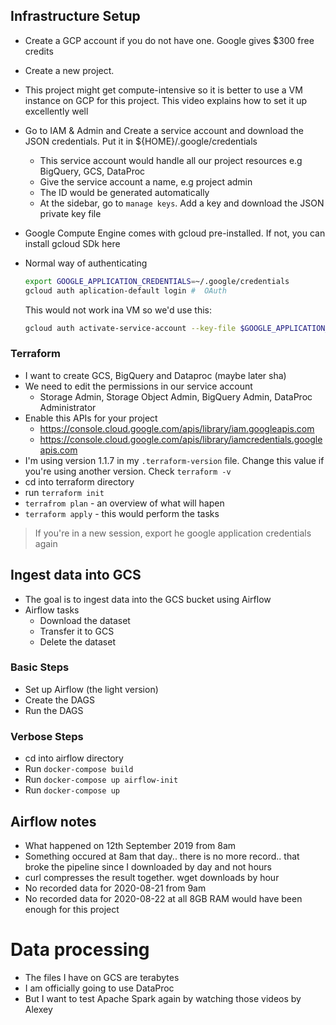 ## Infrastructure Setup
- Create a GCP account if you do not have one. Google gives $300 free credits
- Create a new project.
- This project might get compute-intensive so it is better to use a VM instance on GCP for this project. This video explains how to set it up excellently well
- Go to IAM & Admin and Create a service account and download the JSON credentials. Put it in ${HOME}/.google/credentials
    - This service account would handle all our project resources e.g BigQuery, GCS, DataProc
    - Give the service account a name, e.g project admin
    - The ID would be generated automatically
    - At the sidebar, go to `manage keys`. Add a key and download the JSON private key file

- Google Compute Engine comes with gcloud pre-installed. If not, you can install gcloud SDk here

- Normal way of authenticating
    ```bash
    export GOOGLE_APPLICATION_CREDENTIALS=~/.google/credentials
    gcloud auth aplication-default login #  OAuth
    ```
    This would not work ina VM so we'd use this:
    ```bash
    gcloud auth activate-service-account --key-file $GOOGLE_APPLICATION_CREDENTIALS
    ```

### Terraform
- I want to create GCS, BigQuery and Dataproc (maybe later sha)
- We need to edit the permissions in our service account
    - Storage Admin, Storage Object Admin, BigQuery Admin, DataProc Administrator
- Enable this APIs for your project
    - https://console.cloud.google.com/apis/library/iam.googleapis.com
    - https://console.cloud.google.com/apis/library/iamcredentials.googleapis.com
- I'm using version 1.1.7 in my `.terraform-version` file. Change this value if you're using another version. Check `terraform -v`
- cd into terraform directory
- run `terraform init`
- `terrafrom plan` - an overview of what will hapen
- `terraform apply` - this would perform the tasks
> If you're in a new session, export he google application credentials again

## Ingest data into GCS
- The goal is to ingest data into the GCS bucket using Airflow
- Airflow tasks
    - Download the dataset
    - Transfer it to GCS
    - Delete the dataset

###  Basic Steps
- Set up Airflow (the light version)
- Create the DAGS
- Run the DAGS

### Verbose Steps
- cd into airflow directory
- Run `docker-compose build`
- Run `docker-compose up airflow-init`
- Run `docker-compose up`

## Airflow notes
- What happened on 12th September 2019 from 8am
- Something occured at 8am that day.. there is no more record.. that broke the pipeline since I downloaded by day and not hours
- curl compresses the result together. wget downloads by hour
- No recorded data for 2020-08-21 from 9am
- No recorded data for 2020-08-22 at all
8GB RAM would have been enough for this project 

# Data processing
- The files I have on GCS are terabytes
- I am officially going to use DataProc
- But I want to test Apache Spark again by watching those videos by Alexey